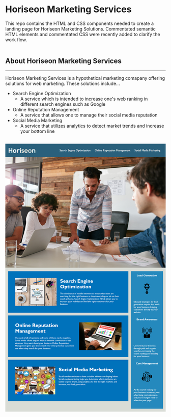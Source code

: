 # Horiseon Marketing Services
This repo contains the HTML and CSS components needed to create a landing page for Horiseon Marketing Solutions. Commentated semantic HTML elements and commentated CSS were recently added to clarify the work flow.
</br></br>
## About Horiseon Marketing Services
***
Horiseon Marketing Services is a hypothetical marketing comapany offering solutions for web marketing. These solutions include...
</br>
* Search Engine Optimization
    *  A service which is intended to increase one's web ranking in different search engines such as Google
* Online Reputation Management
    * A service that allows one to manage their social media reputation
* Social Media Marketing
    * A service that utilizes analytics to detect market trends and increase your bottom line
</br></br>
<img src="https://github.com/rickhill543/horiseon-marketing-services/blob/main/Develop/assets/images/readme-img.png" alt="horiseon marketing services mockup" />